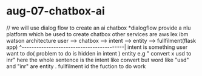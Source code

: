 # aug-07-chatbox-ai

// we will use dialog flow to create an ai chatbox 
 *dialogflow provide a nlu platform which be used to create chatbox other services are aws lex ibm watson
architecture
 user --> chatbox --> intent --> entity --> fullfilment(flask app)
             ^------------------------------------------|
 intent is something user want to do( problem to do is hidden in intent )
 entity e.g " convert x usd to inr" here the whole sentence is the intent like convert but word like "usd" and "inr" are entity .
 fullfilment id the fuction to do work
